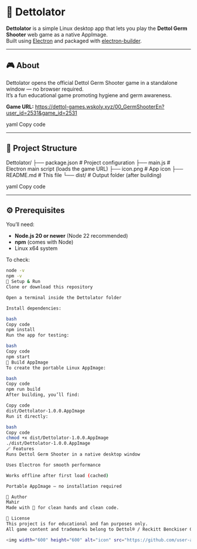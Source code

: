 # 🧴 Dettolator

**Dettolator** is a simple Linux desktop app that lets you play the **Dettol Germ Shooter** web game as a native AppImage.  
Built using [Electron](https://electronjs.org) and packaged with [electron-builder](https://www.electron.build/).

---

## 🎮 About

Dettolator opens the official Dettol Germ Shooter game in a standalone window — no browser required.  
It’s a fun educational game promoting hygiene and germ awareness.

**Game URL:**
https://dettol-games.wskoly.xyz/00_GermShooterEn?user_id=2531&game_id=2531

yaml
Copy code

---

## 🧱 Project Structure

Dettolator/
├── package.json # Project configuration
├── main.js # Electron main script (loads the game URL)
├── icon.png # App icon
├── README.md # This file
└── dist/ # Output folder (after building)

yaml
Copy code

---

## ⚙️ Prerequisites

You’ll need:
- **Node.js 20 or newer** (Node 22 recommended)
- **npm** (comes with Node)
- Linux x64 system

To check:
```bash
node -v
npm -v
🚀 Setup & Run
Clone or download this repository

Open a terminal inside the Dettolator folder

Install dependencies:

bash
Copy code
npm install
Run the app for testing:

bash
Copy code
npm start
🧰 Build AppImage
To create the portable Linux AppImage:

bash
Copy code
npm run build
After building, you’ll find:

Copy code
dist/Dettolator-1.0.0.AppImage
Run it directly:

bash
Copy code
chmod +x dist/Dettolator-1.0.0.AppImage
./dist/Dettolator-1.0.0.AppImage
🪄 Features
Runs Dettol Germ Shooter in a native desktop window

Uses Electron for smooth performance

Works offline after first load (cached)

Portable AppImage — no installation required

👤 Author
Mahir
Made with 💚 for clean hands and clean code.

🧩 License
This project is for educational and fan purposes only.
All game content and trademarks belong to Dettol® / Reckitt Benckiser Group.

<img width="600" height="600" alt="icon" src="https://github.com/user-attachments/assets/ce340eff-eacf-4407-9038-a981cffd2985" />
